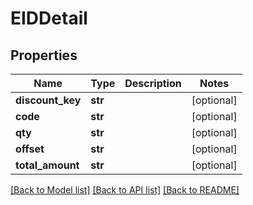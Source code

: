 # EIDDetail

## Properties
Name | Type | Description | Notes
------------ | ------------- | ------------- | -------------
**discount_key** | **str** |  | [optional] 
**code** | **str** |  | [optional] 
**qty** | **str** |  | [optional] 
**offset** | **str** |  | [optional] 
**total_amount** | **str** |  | [optional] 

[[Back to Model list]](../README.md#documentation-for-models) [[Back to API list]](../README.md#documentation-for-api-endpoints) [[Back to README]](../README.md)


